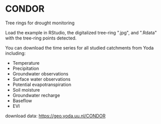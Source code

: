 # CONDOR
Tree rings for drought monitoring

Load the example in RStudio, the digitalized tree-ring ".jpg", and ".Rdata" with the tree-ring points detected.

You can download the time series for all studied catchments from Yoda including: 
- Temperature
- Precipitation
- Groundwater observations
- Surface water observations
- Potential evapotranspiration
- Soil moisture
- Groundwater recharge
- Baseflow
- EVI

download data: https://geo.yoda.uu.nl/CONDOR 
